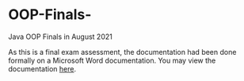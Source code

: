 # OOP-Finals-
Java OOP Finals in August 2021

As this is a final exam assessment, the documentation had been done formally on a Microsoft Word documentation. You may view the documentation [here](https://sdtaylorsedu-my.sharepoint.com/:w:/g/personal/ziwei_whoong_sd_taylors_edu_my/EZdBbt_PF3BLmOADW2QUc-8B0PJh4oY3K0HWlksyiqiwaA?e=c00gKd). 
